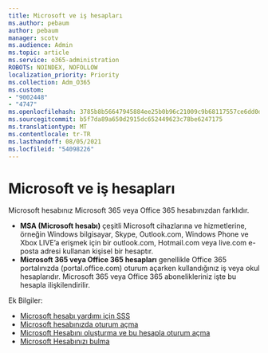 ```yaml
---
title: Microsoft ve iş hesapları
ms.author: pebaum
author: pebaum
manager: scotv
ms.audience: Admin
ms.topic: article
ms.service: o365-administration
ROBOTS: NOINDEX, NOFOLLOW
localization_priority: Priority
ms.collection: Adm_O365
ms.custom:
- "9002448"
- "4747"
ms.openlocfilehash: 3785b8b56647945884ee25b0b96c21009c9b68117557ce6dd0d049b9d2eeb9eb
ms.sourcegitcommit: b5f7da89a650d2915dc652449623c78be6247175
ms.translationtype: MT
ms.contentlocale: tr-TR
ms.lasthandoff: 08/05/2021
ms.locfileid: "54098226"
---
```

# <a name="microsoft-and-business-accounts"></a>Microsoft ve iş hesapları

Microsoft hesabınız Microsoft 365 veya Office 365 hesabınızdan farklıdır.

- **MSA (Microsoft hesabı)** çeşitli Microsoft cihazlarına ve hizmetlerine, örneğin Windows bilgisayar, Skype, Outlook.com, Windows Phone ve Xbox LIVE’a erişmek için bir outlook.com, Hotmail.com veya live.com e-posta adresi kullanan kişisel bir hesaptır.
- **Microsoft 365 veya Office 365 hesapları** genellikle Office 365 portalınızda (portal.office.com) oturum açarken kullandığınız iş veya okul hesaplarıdır. Microsoft 365 veya Office 365 abonelikleriniz işte bu hesapla ilişkilendirilir.

Ek Bilgiler:

- [Microsoft hesabı yardımı için SSS](https://support.microsoft.com/hub/4294457/microsoft-account-help) 
- [Microsoft hesabınızda oturum açma](https://support.microsoft.com/help/4028195/microsoft-account-how-to-sign-in)
- [Microsoft Hesabını oluşturma ve bu hesapla oturum açma](https://account.microsoft.com/account)
- [Microsoft Hesabınızı bulma](https://support.microsoft.com/help/13811/microsoft-account-how-to-find)
